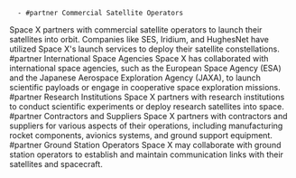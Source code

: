       - #partner Commercial Satellite Operators
Space X partners with commercial satellite operators to launch their satellites into orbit. Companies like SES, Iridium, and HughesNet have utilized Space X's launch services to deploy their satellite constellations.
       #partner International Space Agencies
Space X has collaborated with international space agencies, such as the European Space Agency (ESA) and the Japanese Aerospace Exploration Agency (JAXA), to launch scientific payloads or engage in cooperative space exploration missions.
       #partner Research Institutions
Space X partners with research institutions to conduct scientific experiments or deploy research satellites into space.
       #partner Contractors and Suppliers
Space X partners with contractors and suppliers for various aspects of their operations, including manufacturing rocket components, avionics systems, and ground support equipment.
       #partner Ground Station Operators
Space X may collaborate with ground station operators to establish and maintain communication links with their satellites and spacecraft.


